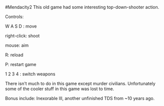 #Mendacity2
This old game had some interesting top-down-shooter action.

Controls:

W A S D : move

right-click: shoot

mouse: aim

R: reload

P: restart game

1 2 3 4 : switch weapons

There isn't much to do in this game except murder civilians. Unfortunately some of the cooler stuff in this game was lost to time.

Bonus include: Inexorable III, another unfinished TDS from ~10 years ago.
